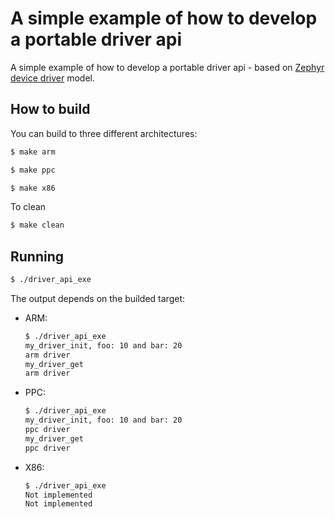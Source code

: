 # A simple example of how to develop a portable driver api

A simple example of how to develop a portable driver api - based on [Zephyr device driver](https://docs.zephyrproject.org/latest/kernel/drivers/index.html) model.

## How to build

You can build to three different architectures:

```bash
$ make arm
```

```bash
$ make ppc
```

```bash
$ make x86
```

To clean
```bash
$ make clean
```

## Running
```bash
$ ./driver_api_exe
```
The output depends on the builded target:
- ARM:
    ```bash
    $ ./driver_api_exe
    my_driver_init, foo: 10 and bar: 20
    arm driver 
    my_driver_get 
    arm driver
    ```

- PPC:
    ```bash
    $ ./driver_api_exe
    my_driver_init, foo: 10 and bar: 20
    ppc driver 
    my_driver_get 
    ppc driver
    ```

- X86:
    ```bash
    $ ./driver_api_exe
    Not implemented
    Not implemented
    ```

